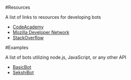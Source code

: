 


#Resources

A list of links to resources for developing bots

* [CodeAcademy](http://www.codecademy.com/)
* [Mozilla Developer Network](https://developer.mozilla.org/en-US/)
* [StackOverflow](https://stackoverflow.com/)


#Examples

A list of bots utilizing node.js, JavaScript, or any other API

* [BasicBot](https://github.com/Yemasthui/basicBot)
* [SekshiBot](https://github.com/welovekpop/sekshibot)
